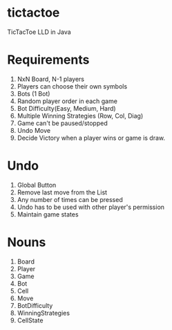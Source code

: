 # tictactoe
TicTacToe LLD in Java

# Requirements
1. NxN Board, N-1 players
2. Players can choose their own symbols
3. Bots (1 Bot)
4. Random player order in each game
5. Bot Difficulty(Easy, Medium, Hard)
6. Multiple Winning Strategies (Row, Col, Diag)
7. Game can't be paused/stopped
8. Undo Move
9. Decide Victory when a player wins or game is draw.

# Undo 
1. Global Button
2. Remove last move from the List<Move>
3. Any number of times can be pressed
4. Undo has to be used with other player's permission
5. Maintain game states

# Nouns
1. Board
2. Player
3. Game
4. Bot
5. Cell
6. Move
7. BotDifficulty
8. WinningStrategies
9. CellState
